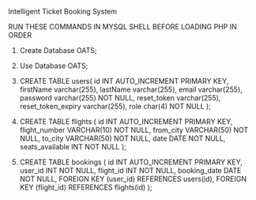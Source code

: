 Intelligent Ticket Booking System



RUN THESE COMMANDS IN MYSQL SHELL BEFORE LOADING PHP IN ORDER

1. Create Database OATS;

2. Use Database OATS;

3. CREATE TABLE users(
    id INT AUTO_INCREMENT PRIMARY KEY,
    firstName varchar(255),
    lastName varchar(255),
    email varchar(255),
    password varchar(255) NOT NULL,
    reset_token varchar(255),
    reset_token_expiry varchar(255),
    role char(4) NOT NULL
    );

4. CREATE TABLE flights (
    id INT AUTO_INCREMENT PRIMARY KEY,
    flight_number VARCHAR(10) NOT NULL,
    from_city VARCHAR(50) NOT NULL,
    to_city VARCHAR(50) NOT NULL,
    date DATE NOT NULL,
    seats_available INT NOT NULL
);

5. CREATE TABLE bookings (
    id INT AUTO_INCREMENT PRIMARY KEY,
    user_id INT NOT NULL,
    flight_id INT NOT NULL,
    booking_date DATE NOT NULL,
    FOREIGN KEY (user_id) REFERENCES users(id),
    FOREIGN KEY (flight_id) REFERENCES flights(id)
);
